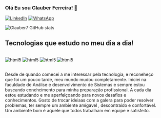 ### Olá Eu sou Glauber Ferreira! 👋

[![LinkedIn](https://img.shields.io/badge/LinkedIn-0077B5?style=for-the-badge&logo=linkedin&logoColor=white)](https://www.linkedin.com/in/glauber-ferreira-a314b867)
[![WhatsApp](https://img.shields.io/badge/WhatsApp-25D366?style=for-the-badge&logo=whatsapp&logoColor=white)](https://wa.me/5519992948329)

![Glauber7 GitHub stats](https://github-readme-stats.vercel.app/api?username=Glauber7&show_icons=true&theme=dracula)

## Tecnologias que estudo no meu dia a dia!

<div style="display: inline_block "><br/>
    <img aline="center" alt="html5" src="https://img.shields.io/badge/HTML5-E34F26?style=for-the-badge&logo=html5&logoColor=white"/>
    <img aline="center" alt="html5" src="https://img.shields.io/badge/CSS3-1572B6?style=for-the-badge&logo=css3&logoColor=white"/>
    <img aline="center" alt="html5" src="https://img.shields.io/badge/JavaScript-323330?style=for-the-badge&logo=javascript&logoColor=F7DF1E"/>
    <img aline="center" alt="html5" src="https://img.shields.io/badge/MySQL-00000F?style=for-the-badge&logo=mysql&logoColor=white"/>   
</div><br>

Desde de quando comecei a me interessar pela tecnologia, e reconeheço que foi um pouco tarde, meu mundo mudou completamente.
Iniciei na faculdade de Análise e desenvolvimento de Sistemas e sempre estou buscando conehcimento para minha preparação profissional.
A  cada dia estou estudando e me aperfeiçoando para novos desafios e conhecimentos.
Gosto de trocar ideiaas com  a  galera para poder resolver problemas, ter sempre um ambiente amígavel , descontraido e confortável.
Um ambiente bom é aquele que todos trabalham em equipe e satisfeito.
